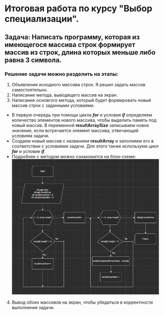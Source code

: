 # Итоговая работа по курсу "Выбор специализации".
## **Задача**: Написать программу, которая из имеющегося массива строк формирует массив из строк, длина которых меньше либо равна 3 символа.

### Решение задачи можно разделить на этапы:
1. Объявление исходного массива строк. Я решил задать массив самостоятельно.
2. Написание метода, выводящего массив на экран.
3. Написание основгого метода, который будет формировать новый массив строк с заданными условиями.
* В первую очередь при помощи цикла _**for**_ и условия _**if**_ определяем количество элементов нового массива, чтобы выделить память под новый массив. В переменной **resultArraySize** записываем новое значение, если встречается элемент массива, отвечающий условиям задачи.
* Создаем новый массив с названием **resultArray** и заполняем его в соответствии с условиями задачи. Для этого также используем цикл _**for**_ и условие _**if**_.
* Подробнее с методом можно ознакомится на блок-схеме:
![Блок-схема](MainMethodscheme.png)
4. Вывод обоих массивов на экран, чтобы убедиться в корректности выполнения задачи.
